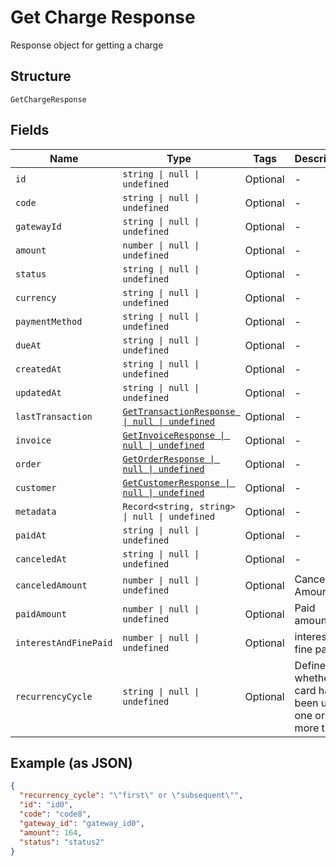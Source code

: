 
# Get Charge Response

Response object for getting a charge

## Structure

`GetChargeResponse`

## Fields

| Name | Type | Tags | Description |
|  --- | --- | --- | --- |
| `id` | `string \| null \| undefined` | Optional | - |
| `code` | `string \| null \| undefined` | Optional | - |
| `gatewayId` | `string \| null \| undefined` | Optional | - |
| `amount` | `number \| null \| undefined` | Optional | - |
| `status` | `string \| null \| undefined` | Optional | - |
| `currency` | `string \| null \| undefined` | Optional | - |
| `paymentMethod` | `string \| null \| undefined` | Optional | - |
| `dueAt` | `string \| null \| undefined` | Optional | - |
| `createdAt` | `string \| null \| undefined` | Optional | - |
| `updatedAt` | `string \| null \| undefined` | Optional | - |
| `lastTransaction` | [`GetTransactionResponse \| null \| undefined`](../../doc/models/get-transaction-response.md) | Optional | - |
| `invoice` | [`GetInvoiceResponse \| null \| undefined`](../../doc/models/get-invoice-response.md) | Optional | - |
| `order` | [`GetOrderResponse \| null \| undefined`](../../doc/models/get-order-response.md) | Optional | - |
| `customer` | [`GetCustomerResponse \| null \| undefined`](../../doc/models/get-customer-response.md) | Optional | - |
| `metadata` | `Record<string, string> \| null \| undefined` | Optional | - |
| `paidAt` | `string \| null \| undefined` | Optional | - |
| `canceledAt` | `string \| null \| undefined` | Optional | - |
| `canceledAmount` | `number \| null \| undefined` | Optional | Canceled Amount |
| `paidAmount` | `number \| null \| undefined` | Optional | Paid amount |
| `interestAndFinePaid` | `number \| null \| undefined` | Optional | interest and fine paid |
| `recurrencyCycle` | `string \| null \| undefined` | Optional | Defines whether the card has been used one or more times. |

## Example (as JSON)

```json
{
  "recurrency_cycle": "\"first\" or \"subsequent\"",
  "id": "id0",
  "code": "code8",
  "gateway_id": "gateway_id0",
  "amount": 164,
  "status": "status2"
}
```

